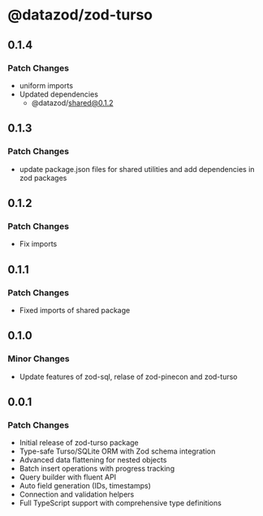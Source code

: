 # @datazod/zod-turso

## 0.1.4

### Patch Changes

- uniform imports
- Updated dependencies
  - @datazod/shared@0.1.2

## 0.1.3

### Patch Changes

- update package.json files for shared utilities and add dependencies in zod packages

## 0.1.2

### Patch Changes

- Fix imports

## 0.1.1

### Patch Changes

- Fixed imports of shared package

## 0.1.0

### Minor Changes

- Update features of zod-sql, relase of zod-pinecon and zod-turso

## 0.0.1

### Patch Changes

- Initial release of zod-turso package
- Type-safe Turso/SQLite ORM with Zod schema integration
- Advanced data flattening for nested objects
- Batch insert operations with progress tracking
- Query builder with fluent API
- Auto field generation (IDs, timestamps)
- Connection and validation helpers
- Full TypeScript support with comprehensive type definitions
